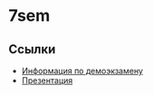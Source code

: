 # 7sem
## Ссылки
- [Информация по демоэкзамену](https://esat.worldskills.ru/competencies/dac59f20-134b-4aa4-94e5-518c488ccc9e/categories/d747aed4-5204-4ab4-a3f1-dec61f99735d)
- [Презентация](https://vk.com/away.php?utf=1&to=https%3A%2F%2Fdocs.google.com%2Fdocument%2Fd%2F17dkgRFIxEAdOvFsUuCD5TGeWHCqcC7U-Ha5MJ0EfdtI%2Fedit%23)

